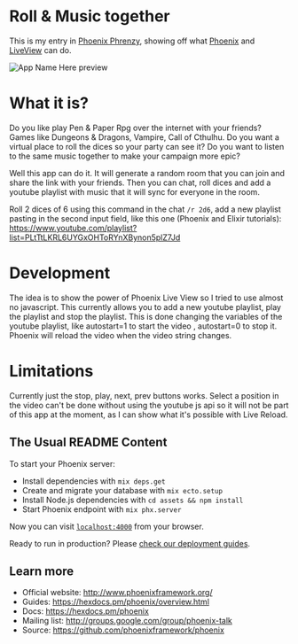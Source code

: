 # Roll & Music together

This is my entry in [Phoenix Phrenzy](https://phoenixphrenzy.com), showing off what [Phoenix](https://phoenixframework.org/) and [LiveView](https://github.com/phoenixframework/phoenix_live_view) can do.

![App Name Here preview](assets/static/images/preview.gif "App Name Here")

# What it is?
Do you like play Pen & Paper Rpg over the internet with your friends? Games like Dungeons & Dragons, Vampire, Call of Cthulhu.
Do you want a virtual place to roll the dices so your party can see it?
Do you want to listen to the same music together to make your campaign more epic?

Well this app can do it. It will generate a random room that you can join and share the link with your friends. Then you can chat, roll dices and add a youtube playlist with music that it will sync for everyone in the room.

Roll 2 dices of 6 using this command in the chat `/r 2d6`, add a new playlist pasting in the second input field, like this one (Phoenix and Elixir tutorials): https://www.youtube.com/playlist?list=PLtTtLKRL6UYGxOHToRYnXBynon5plZ7Jd


# Development

The idea is to show the power of Phoenix Live View so I tried to use almost no javascript. This currently allows you to add a new youtube playlist, play the playlist and stop the playlist. This is done changing the variables of the youtube playlist, like autostart=1 to start the video , autostart=0 to stop it. Phoenix will reload the video when the video string changes.

# Limitations

Currently just the stop, play, next, prev buttons works. 
Select a position in the video can't be done without using the youtube js api so it will not be part of this app at the moment, as I can show what it's possible with Live Reload.


## The Usual README Content

To start your Phoenix server:

  * Install dependencies with `mix deps.get`
  * Create and migrate your database with `mix ecto.setup`
  * Install Node.js dependencies with `cd assets && npm install`
  * Start Phoenix endpoint with `mix phx.server`

Now you can visit [`localhost:4000`](http://localhost:4000) from your browser.

Ready to run in production? Please [check our deployment guides](https://hexdocs.pm/phoenix/deployment.html).

## Learn more

  * Official website: http://www.phoenixframework.org/
  * Guides: https://hexdocs.pm/phoenix/overview.html
  * Docs: https://hexdocs.pm/phoenix
  * Mailing list: http://groups.google.com/group/phoenix-talk
  * Source: https://github.com/phoenixframework/phoenix
